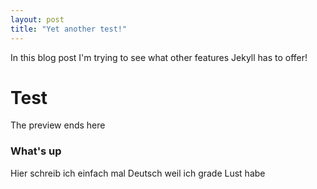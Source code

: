 ```yaml
---
layout: post
title: "Yet another test!"
---
```


In this blog post I'm trying to see what other features Jekyll has to offer!

# Test
The preview ends here
<!--preview-->

### What's up

Hier schreib ich einfach mal Deutsch weil ich grade Lust habe
